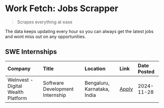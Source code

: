 # Work Fetch: Jobs Scrapper
> Scrapes everything at ease

The data keeps updating every hour so you can always get the latest jobs and wont miss out on any opportunities.

## SWE Internships
<!--START_SECTION:workfetch-->
| Company                            | Title                           | Location                    | Link                                                                                                                                                                                                                            | Date Posted   |
|:-----------------------------------|:--------------------------------|:----------------------------|:--------------------------------------------------------------------------------------------------------------------------------------------------------------------------------------------------------------------------------|:--------------|
| WeInvest - Digital Wealth Platform | Software Development Internship | Bengaluru, Karnataka, India | [Apply](https://in.linkedin.com/jobs/view/software-development-internship-at-weinvest-digital-wealth-platform-4087292999?position=2&pageNum=0&refId=2yE1%2B1NRzyjqp%2BQrMlQzvg%3D%3D&trackingId=h2VUi%2BHpxMVEPLuX1hvhXw%3D%3D) | 2024-11-28    |
<!--END_SECTION:workfetch-->
